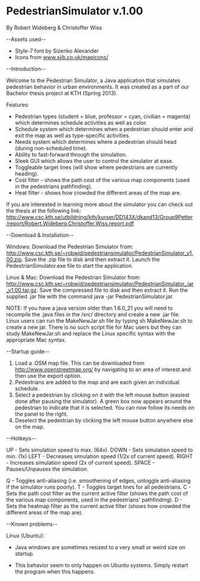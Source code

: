 PedestrianSimulator v.1.00
==========================
By Robert Wideberg & Christoffer Wiss


--Assets used--
* Style-7 font by Sizenko Alexander
* Icons from www.sjjb.co.uk/mapicons/



--Introduction--

Welcome to the Pedestrian Simulator, a Java application that simulates pedestrian behavior in urban environments.
It was created as a part of our Bachelor thesis project at KTH (Spring 2013). 

Features:
* Pedestrian types (student = blue, professor = cyan, civilian = magenta) which determines schedule activities as well as color.
* Schedule system which determines when a pedestrian should enter and exit the map as well as type-specific activities.
* Needs system which determines where a pedestrian should head (during non-scheduled time).
* Ability to fast-forward through the simulation.
* Sleek GUI which allows the user to control the simulator at ease.
* Toggleable target lines (will show where pedestrians are currently heading).
* Cost filter - shows the path cost of the various map components (used in the pedestrians pathfinding).
* Heat filter - shows how crowded the different areas of the map are.

If you are interested in learning more about the simulator you can check out the thesis at the following link: 
http://www.csc.kth.se/utbildning/kth/kurser/DD143X/dkand13/Group9Petter/report/Robert.Wideberg.Christoffer.Wiss.report.pdf 



--Download & Installation--

Windows:
Download the Pedestrian Simulator from: 
http://www.csc.kth.se/~robwid/pedestriansimulator/PedestrianSimulator_v1.00.zip.
Save the .zip file to disk and then extract it. Launch the PedestrianSimulator.exe file to start the application.

Linux & Mac:
Download the Pedestrian Simulator from: 
http://www.csc.kth.se/~robwid/pedestriansimulator/PedestrianSimulator_jar_v1.00.tar.gz.
Save the compressed file to disk and then extract it. Run the supplied .jar file with the command java -jar PedestrianSimulator.jar.

NOTE: If you have a java version older than 1.6.0_21 you will need to recompile the .java files in the /src/ directory and create a new .jar file.
Linux users can run the MakeNewJar.sh file by typing sh MakeNewJar.sh to create a new jar.
There is no such script file for Mac users but they can study MakeNewJar.sh and replace the Linux specific syntax with the appropriate Mac syntax. 



--Startup guide--

1. Load a .OSM map file. This can be downloaded from http://www.openstreetmap.org/ by navigating to an area of interest
   and then use the export option.
2. Pedestrians are added to the map and are each given an individual schedule.
3. Select a pedestrian by clicking on it with the left mouse button (easiest done after pausing the simulator).
   A green box now appears around the pedestrian to indicate that it is selected. You can now follow its needs on 
   the panel to the right.
4. Deselect the pedestrian by clicking the left mouse button anywhere else on the map.



--Hotkeys--

UP    - Sets simulation speed to max. (64x).
DOWN  - Sets simulation speed to min. (1x)
LEFT  - Decreases simulation speed (1/2x of current speed).
RIGHT - Increases simulation speed (2x of current speed).
SPACE - Pauses/Unpauses the simulation.

Q - Toggles anti-aliasing (i.e. smoothening of edges, untoggle anti-aliasing if the simulator runs poorly).
T - Toggles target lines for all pedestrians.
C - Sets the path cost filter as the current active filter (shows the path cost of the various map components, used in the pedestrians' pathfinding).
D - Sets the heatmap filter as the current active filter (shows how crowded the different areas of the map are).



--Known problems--

Linux (Ubuntu):
* Java windows are sometimes resized to a very small or weird size on startup. 
- This behavior seem to only happen on Ubuntu systems. Simply restart the program when this happens.
